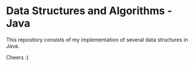 # Data Structures and Algorithms - Java 

This repository consists of my implementation of several data structures in Java.

Cheers :)

